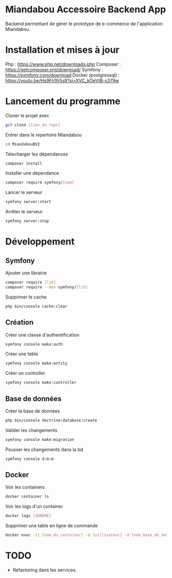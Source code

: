 # Miandabou Accessoire Backend App
Backend permettant de gérer le prototype de e-commerce de l'application Miandabou.

# Installation et mises à jour
Php : https://www.php.net/downloads.php
Composer : https://getcomposer.org/download/
Symfony : https://symfony.com/download
Docker (postgressql) : https://youtu.be/Hs9Fh1fr5s8?si=XVC_kOeVtB-s379w

# Lancement du programme
Cloner le projet avec 
```bash
git clone [lien_du_repo]
```

Entrer dans le repertoire Miandabou
```bash
cd MiandabouBV2
```

Télecharger les dépendances
```bash
composer install
```

Installer une dépendance
```bash
composer require symfony/[nom]
```

Lancer le serveur
```bash
symfony server:start
```

Arrêter le serveur
```bash
symfony server:stop
```

# Développement
## Symfony
Ajouter une librairie
```bash
composer require [lib]
composer require --dev symfony/[lib]
```

Supprimer le cache
```bash
php bin/console cache:clear
```

## Création
Créer une classe d'authentification
```bash
symfony console make:auth
```

Créer une table
```bash
symfony console make:entity
```

Créer un controller
```bash
symfony console make:controller
```

## Base de données
Créer la base de données
```bash
php bin/console doctrine:database:create
```

Valider les changements
```bash
symfony console make:migration
```

Pousser les changements dans la bd
```bash
symfony console d:m:m
```

## Docker
Voir les containers
```bash
docker container ls
``` 

Voir les logs d'un container
```bash
docker logs [IDNAME]
```

Supprimer une table en ligne de commande
```bash
docker exec -it [nom_du_container] -U [utilisateur] -d [nom_base_de_donnees] -c "DROP DATABASE [table];"
```

# TODO
* Refactoring dans les services.